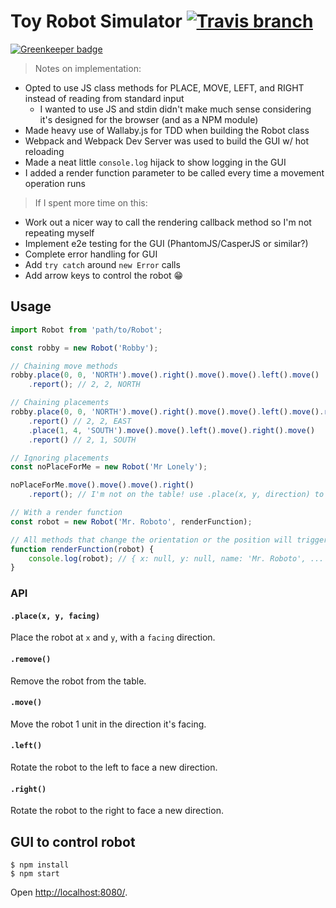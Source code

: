 # Toy Robot Simulator [![Travis branch](https://img.shields.io/travis/JackCuthbert/toy-robot-simulator/master.svg?maxAge=3600&style=flat-square)](https://travis-ci.org/JackCuthbert/toy-robot-simulator)

[![Greenkeeper badge](https://badges.greenkeeper.io/JackCuthbert/toy-robot-simulator.svg)](https://greenkeeper.io/)


>Notes on implementation:
* Opted to use JS class methods for PLACE, MOVE, LEFT, and RIGHT instead of reading from standard input
    * I wanted to use JS and stdin didn't make much sense considering it's designed for the browser (and as a NPM module)
* Made heavy use of Wallaby.js for TDD when building the Robot class
* Webpack and Webpack Dev Server was used to build the GUI w/ hot reloading
* Made a neat little `console.log` hijack to show logging in the GUI
* I added a render function parameter to be called every time a movement operation runs

> If I spent more time on this:
* Work out a nicer way to call the rendering callback method so I'm not repeating myself
* Implement e2e testing for the GUI (PhantomJS/CasperJS or similar?)
* Complete error handling for GUI
* Add `try catch` around `new Error` calls
* Add arrow keys to control the robot :grin:

## Usage

```javascript
import Robot from 'path/to/Robot';

const robby = new Robot('Robby');

// Chaining move methods
robby.place(0, 0, 'NORTH').move().right().move().move().left().move()
    .report(); // 2, 2, NORTH

// Chaining placements
robby.place(0, 0, 'NORTH').move().right().move().move().left().move().right()
    .report() // 2, 2, EAST
    .place(1, 4, 'SOUTH').move().move().left().move().right().move()
    .report() // 2, 1, SOUTH

// Ignoring placements
const noPlaceForMe = new Robot('Mr Lonely');

noPlaceForMe.move().move().move().right()
    .report(); // I'm not on the table! use .place(x, y, direction) to place me.

// With a render function
const robot = new Robot('Mr. Roboto', renderFunction);

// All methods that change the orientation or the position will trigger this
function renderFunction(robot) {
    console.log(robot); // { x: null, y: null, name: 'Mr. Roboto', ... }
}
```

### API

#### `.place(x, y, facing)`

Place the robot at `x` and `y`, with a `facing` direction.

#### `.remove()`

Remove the robot from the table.

#### `.move()`

Move the robot 1 unit in the direction it's facing.

#### `.left()`

Rotate the robot to the left to face a new direction.

#### `.right()`

Rotate the robot to the right to face a new direction.

## GUI to control robot

```
$ npm install
$ npm start
```
Open <http://localhost:8080/>.
